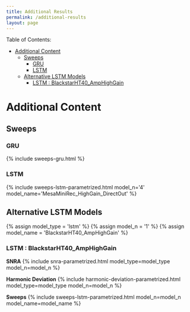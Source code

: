 ```yaml
---
title: Additional Results
permalink: /additional-results
layout: page
---
```


Table of Contents:
- [Additional Content](#additional-content)
  - [Sweeps](#sweeps)
    - [GRU](#gru)
    - [LSTM](#lstm)
  - [Alternative LSTM Models](#alternative-lstm-models)
    - [LSTM : BlackstarHT40\_AmpHighGain](#lstm--blackstarht40_amphighgain)

# Additional Content

## Sweeps

### GRU
{% include sweeps-gru.html %}

### LSTM
{% include sweeps-lstm-parametrized.html model_n='4' model_name='MesaMiniRec_HighGain_DirectOut' %}

## Alternative LSTM Models

{% assign model_type = 'lstm' %}
{% assign model_n = '1' %}
{% assign model_name = 'BlackstarHT40_AmpHighGain' %}

### LSTM : BlackstarHT40_AmpHighGain

**SNRA**
{% include snra-parametrized.html model_type=model_type model_n=model_n %}

**Harmonic Deviation**
{% include harmonic-deviation-parametrized.html model_type=model_type model_n=model_n %}

**Sweeps**
{% include sweeps-lstm-parametrized.html model_n=model_n model_name=model_name %}